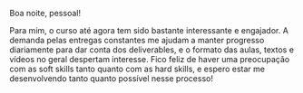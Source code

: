 Boa noite, pessoal!

Para mim, o curso até agora tem sido bastante interessante e engajador. A demanda pelas entregas constantes me ajudam a manter progresso diariamente para dar conta dos deliverables, e o formato das aulas, textos e vídeos no geral despertam interesse. Fico feliz de haver uma preocupação com as soft skills tanto quanto com as hard skills, e espero estar me desenvolvendo tanto quanto possível nesse processo!